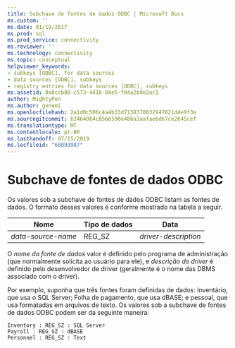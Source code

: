 ```yaml
---
title: Subchave de fontes de dados ODBC | Microsoft Docs
ms.custom: ''
ms.date: 01/19/2017
ms.prod: sql
ms.prod_service: connectivity
ms.reviewer: ''
ms.technology: connectivity
ms.topic: conceptual
helpviewer_keywords:
- subkeys [ODBC], for data sources
- data sources [ODBC], subkeys
- registry entries for data sources [ODBC], subkeys
ms.assetid: 0a8ccb80-c573-4418-84e5-f04a2b0e2ac1
author: MightyPen
ms.author: genemi
ms.openlocfilehash: 2a1d0c506c4a4b33d7138378032947821d4e9f3e
ms.sourcegitcommit: b2464064c0566590e486a3aafae6d67ce2645cef
ms.translationtype: MT
ms.contentlocale: pt-BR
ms.lasthandoff: 07/15/2019
ms.locfileid: "68093987"
---
```

# <a name="odbc-data-sources-subkey"></a>Subchave de fontes de dados ODBC
Os valores sob a subchave de fontes de dados ODBC listam as fontes de dados. O formato desses valores é conforme mostrado na tabela a seguir.  
  
|Nome|Tipo de dados|Data|  
|----------|---------------|----------|  
|*data-source-name*|REG_SZ|*driver-description*|  
  
 O *nome da fonte de dados* valor é definido pelo programa de administração (que normalmente solicita ao usuário para ele), e *descrição do driver* é definido pelo desenvolvedor de driver (geralmente é o nome das DBMS associado com o driver).  
  
 Por exemplo, suponha que três fontes foram definidas de dados: Inventário, que usa o SQL Server; Folha de pagamento, que usa dBASE; e pessoal, que usa formatadas em arquivos de texto. Os valores sob a subchave de fontes de dados ODBC podem ser da seguinte maneira:  
  
```  
Inventory : REG_SZ : SQL Server  
Payroll : REG_SZ : dBASE  
Personnel : REG_SZ : Text  
```
